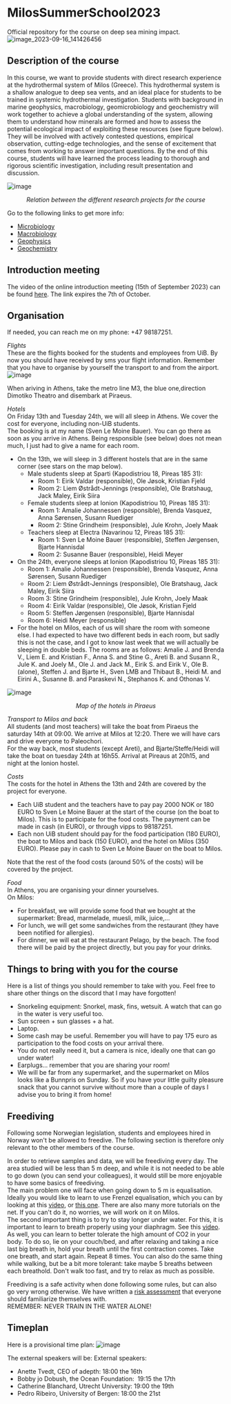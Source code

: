 # MilosSummerSchool2023
Official repository for the course on deep sea mining impact.
![image_2023-09-16_141426456](https://github.com/MeinzBeur/MilosSummerSchool2023/assets/43003903/d81d4cd3-de39-4989-a209-701e1b6bbdc8)

## Description of the course
In this course, we want to provide students with direct research experience at the hydrothermal system of Milos (Greece). This hydrothermal system is a shallow analogue to deep sea vents, and an ideal place for students to be trained in systemic hydrothermal investigation. Students with background in marine geophysics, macrobiology, geomicrobiology and geochemistry will work together to achieve a global understanding of the system, allowing them to understand how minerals are formed and how to assess the potential ecological impact of exploiting these resources (see figure below). They will be involved with actively contested questions, empirical observation, cutting-edge technologies, and the sense of excitement that comes from working to answer important questions. By the end of this course, students will have learned the process leading to thorough and rigorous scientific investigation, including result presentation and discussion.  
  
![image](https://github.com/MeinzBeur/MilosSummerSchool2023/assets/43003903/35cf56a5-4590-48d0-a59f-8aa095133314)
<p align="center">
  <i>Relation between the different research projects for the course</i>
</p>

Go to the following links to get more info:  
- [Microbiology](Microbiology.md)
- [Macrobiology](Macrobiology.md)
- [Geophysics](Geophysics.md)
- [Geochemistry](Geochemistry.md)

## Introduction meeting
The video of the online introduction meeting (15th of September 2023) can be found [here](https://filesender.sikt.no/?s=download&token=f5e083e4-a4c4-4ef7-bcd8-bad012ceb3dc). The link expires the 7th of October.

## Organisation
If needed, you can reach me on my phone: +47 98187251.

_Flights_  
These are the flights booked for the students and employees from UiB. By now you should have received by sms your flight information. Remember that you have to organise by yourself the transport to and from the airport. 
![image](https://github.com/MeinzBeur/MilosSummerSchool2023/assets/43003903/562bf32a-24cb-4e3c-b4e9-ae9172dacc61)

When ariving in Athens, take the metro line M3, the blue one,direction Dimotiko Theatro and disembark at Piraeus.

_Hotels_  
On Friday 13th and Tuesday 24th, we will all sleep in Athens. We cover the cost for everyone, including non-UiB students.  
The booking is at my name (Sven Le Moine Bauer). You can go there as soon as you arrive in Athens. Being responsible (see below) does not mean much, I just had to give a name for each room.
- On the 13th, we will sleep in 3 different hostels that are in the same corner (see stars on the map below).
  - Male students sleep at Sparti (Kapodistriou 18, Pireas 185 31):
    - Room 1: Eirik Valdar (responsible), Ole Jøsok, Kristian Fjeld
    - Room 2: Liem Østrådt-Jennings (responsible), Ole Bratshaug, Jack Maley, Eirik Siira
  - Female students sleep at Ionion (Kapodistriou 10, Pireas 185 31):
    - Room 1: Amalie Johannessen (responsible), Brenda Vasquez, Anna Sørensen, Susann Ruediger
    - Room 2: Stine Grindheim (responsible), Jule Krohn, Joely Maak
  - Teachers sleep at Electra (Navarinou 12, Pireas 185 31):
    - Room 1: Sven Le Moine Bauer (responsible), Steffen Jørgensen, Bjarte Hannisdal
    - Room 2: Susanne Bauer (responsible), Heidi Meyer 
- On the 24th, everyone sleeps at Ionion (Kapodistriou 10, Pireas 185 31):
    - Room 1: Amalie Johannessen (responsible), Brenda Vasquez, Anna Sørensen, Susann Ruediger
    - Room 2: Liem Østrådt-Jennings (responsible), Ole Bratshaug, Jack Maley, Eirik Siira
    - Room 3: Stine Grindheim (responsible), Jule Krohn, Joely Maak
    - Room 4: Eirik Valdar (responsible), Ole Jøsok, Kristian Fjeld
    - Room 5: Steffen Jørgensen (responsible), Bjarte Hannisdal
    - Room 6: Heidi Meyer (responsible)
- For the hotel on Milos, each of us will share the room with someone else. I had expected to have two different beds in each room, but sadly this is not the case, and I got to know last week that we will actually be sleeping in double beds. The rooms are as follows: Amalie J. and Brenda V., Liem E. and Kristian F., Anna S. and Stine G., Areti B. and Susann R., Jule K. and Joely M., Ole J. and Jack M., Eirik S. and Eirik V., Ole B. (alone), Steffen J. and Bjarte H., Sven LMB and Thibaut B., Heidi M. and Eirini A., Susanne B. and Paraskevi N., Stephanos K. and Othonas V.

![image](https://github.com/MeinzBeur/MilosSummerSchool2023/assets/43003903/c243be01-b1a4-4b7b-a964-ca4f04d9e3a5)
<p align="center">
  <i>Map of the hotels in Piraeus</i>
</p>

_Transport to Milos and back_  
All students (and most teachers) will take the boat from Piraeus the saturday 14th at 09:00. We arrive at Milos at 12:20. There we will have cars and drive everyone to Paleochori.  
For the way back, most students (except Areti), and Bjarte/Steffe/Heidi will take the boat on tuesday 24th at 16h55. Arrival at Pireaus at 20h15, and night at the Ionion hostel.

_Costs_  
The costs for the hotel in Athens the 13th and 24th are covered by the project for everyone.
- Each UiB student and the teachers have to pay pay 2000 NOK or 180 EURO to Sven Le Moine Bauer at the start of the course (on the boat to Milos). This is to participate for the food costs. The payment can be made in cash (in EURO), or through vipps to 98187251.
- Each non UiB student should pay for the food participation (180 EURO), the boat to Milos and back (150 EURO), and the hotel on Milos (350 EURO). Please pay in cash to Sven Le Moine Bauer on the boat to Milos.

Note that the rest of the food costs (around 50% of the costs) will be covered by the project.

_Food_  
In Athens, you are organising your dinner yourselves.  
On Milos:
- For breakfast, we will provide some food that we bought at the supermarket: Bread, marmelade, muesli, milk, juice,...  
- For lunch, we will get some sandwiches from the restaurant (they have been notified for allergies).  
- For dinner, we will eat at the restaurant Pelago, by the beach. The food there will be paid by the project directly, but you pay for your drinks.  


## Things to bring with you for the course
Here is a list of things you should remember to take with you. Feel free to share other things on the discord that I may have forgotten!
- Snorkeling equipment: Snorkel, mask, fins, wetsuit. A watch that can go in the water is very useful too.
- Sun screen + sun glasses + a hat.
- Laptop.
- Some cash may be useful. Remember you will have to pay 175 euro as participation to the food costs on your arrival there.
- You do not really need it, but a camera is nice, ideally one that can go under water!
- Earplugs... remember that you are sharing your room!
- We will be far from any supermarket, and the supermarket on Milos looks like a Bunnpris on Sunday. So if you have your little guilty pleasure snack that you cannot survive without more than a couple of days I advise you to bring it from home!

## Freediving
Following some Norwegian legislation, students and employees hired in Norway won't be allowed to freedive. The following section is therefore only relevant to the other members of the course.

In order to retrieve samples and data, we will be freediving every day. The area studied will be less than 5 m deep, and while it is not needed to be able to go down (you can send your colleagues), it would still be more enjoyable to have some basics of freediving.  
The main problem one will face when going down to 5 m is equalisation. Ideally you would like to learn to use Frenzel equalisation, which you can by looking at this [video](https://www.youtube.com/watch?v=yxdEvyrKatc), or [this one](https://www.youtube.com/watch?v=Mo07gZR741M). There are also many more tutorials on the net. If you can't do it, no worries, we will work on it on Milos.  
The second important thing is to try to stay longer under water. For this, it is important to learn to breath properly using your diaphragm. See this [video](https://www.youtube.com/watch?v=ADdqYzcBeLw&start=934). As well, you can learn to better tolerate the high amount of CO2 in your body. To do so, lie on your couch/bed, and after relaxing and taking a nice last big breath in, hold your breath until the first contraction comes. Take one breath, and start again. Repeat 8 times. You can also do the same thing while walking, but be a bit more tolerant: take maybe 5 breaths between each breathold. Don't walk too fast, and try to relax as much as possible.  

Freediving is a safe activity when done following some rules, but can also go very wrong otherwise. We have written a [risk assessment](RiskAssessment.md) that everyone should familiarize themselves with.  
REMEMBER: NEVER TRAIN IN THE WATER ALONE!

## Timeplan
Here is a provisional time plan:
![image](https://github.com/MeinzBeur/MilosSummerSchool2023/assets/43003903/697b8e00-0666-47d1-a002-cb6770de4c99)

The external speakers will be:
External speakers:
- Anette Tvedt, CEO of adepth: 18:00 the 16th
- Bobby jo Dobush, the Ocean Foundation:  19:15 the 17th
- Catherine Blanchard, Utrecht University: 19:00 the 19th
- Pedro Ribeiro, University of Bergen: 18:00 the 21st
